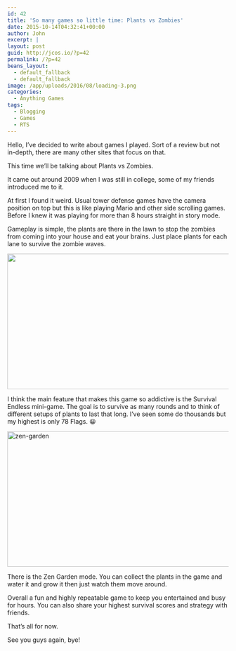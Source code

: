 ```yaml
---
id: 42
title: 'So many games so little time: Plants vs Zombies'
date: 2015-10-14T04:32:41+00:00
author: John
excerpt: |
layout: post
guid: http://jcos.io/?p=42
permalink: /?p=42
beans_layout:
  - default_fallback
  - default_fallback
image: /app/uploads/2016/08/loading-3.png
categories:
  - Anything Games
tags:
  - Blogging
  - Games
  - RTS
---
```

Hello, I&#8217;ve decided to write about games I played. Sort of a review but not in-depth, there are many other sites that focus on that.

This time we&#8217;ll be talking about Plants vs Zombies.

It came out around 2009 when I was still in college, some of my friends introduced me to it.

At first I found it weird. Usual tower defense games have the camera position on top but this is like playing Mario and other side scrolling games. Before I knew it was playing for more than 8 hours straight in story mode.

Gameplay is simple, the plants are there in the lawn to stop the zombies from coming into your house and eat your brains. Just place plants for each lane to survive the zombie waves.

<img class="aligncenter wp-image-169 size-large" src="http://johncosio.com/app/uploads/2016/08/survival-endless-e1472618660843-3.png" width="550" height="309" /> 

I think the main feature that makes this game so addictive is the Survival Endless mini-game. The goal is to survive as many rounds and to think of different setups of plants to last that long. I&#8217;ve seen some do thousands but my highest is only 78 Flags. 😀

<img class="aligncenter wp-image-170 size-large" src="http://johncosio.com/app/uploads/2016/08/loading-3.png" alt="zen-garden" width="550" height="309" /> 

There is the Zen Garden mode. You can collect the plants in the game and water it and grow it then just watch them move around.

Overall a fun and highly repeatable game to keep you entertained and busy for hours. You can also share your highest survival scores and strategy with friends.

That&#8217;s all for now.

See you guys again, bye!

&nbsp;